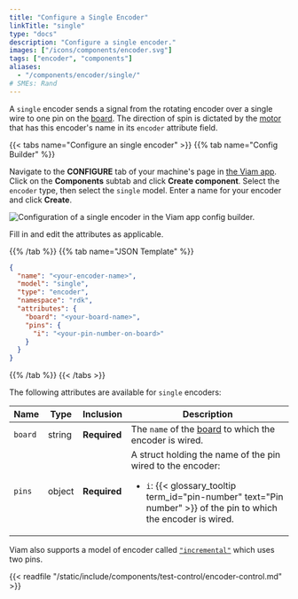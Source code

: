 ```yaml
---
title: "Configure a Single Encoder"
linkTitle: "single"
type: "docs"
description: "Configure a single encoder."
images: ["/icons/components/encoder.svg"]
tags: ["encoder", "components"]
aliases:
  - "/components/encoder/single/"
# SMEs: Rand
---
```


A `single` encoder sends a signal from the rotating encoder over a single wire to one pin on the [board](/components/board/).
The direction of spin is dictated by the [motor](/components/motor/) that has this encoder's name in its `encoder` attribute field.

{{< tabs name="Configure an single encoder" >}}
{{% tab name="Config Builder" %}}

Navigate to the **CONFIGURE** tab of your machine's page in [the Viam app](https://app.viam.com).
Click on the **Components** subtab and click **Create component**.
Select the `encoder` type, then select the `single` model.
Enter a name for your encoder and click **Create**.

![Configuration of a single encoder in the Viam app config builder.](/components/encoder/configure-single.png)

Fill in and edit the attributes as applicable.

{{% /tab %}}
{{% tab name="JSON Template" %}}

```json {class="line-numbers linkable-line-numbers"}
{
  "name": "<your-encoder-name>",
  "model": "single",
  "type": "encoder",
  "namespace": "rdk",
  "attributes": {
    "board": "<your-board-name>",
    "pins": {
      "i": "<your-pin-number-on-board>"
    }
  }
}
```

{{% /tab %}}
{{< /tabs >}}

The following attributes are available for `single` encoders:

<!-- prettier-ignore -->
| Name | Type | Inclusion | Description |
| ---- | ---- | --------- | ----------- |
| `board` | string | **Required** | The `name` of the [board](/components/board/) to which the encoder is wired. |
| `pins` | object | **Required** | A struct holding the name of the pin wired to the encoder: <ul> <li> <code>i</code>: {{< glossary_tooltip term_id="pin-number" text="Pin number" >}} of the pin to which the encoder is wired. </li> </ul> |

Viam also supports a model of encoder called [`"incremental"`](../incremental/) which uses two pins.

{{< readfile "/static/include/components/test-control/encoder-control.md" >}}
